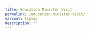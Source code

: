 ```yaml
---
title: Education Minister Visit
permalink: /education-minister-visit/
variant: tiptap
description: ""
---
```

